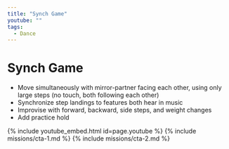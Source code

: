 ```yaml
---
title: "Synch Game"
youtube: ""
tags:
  - Dance
---
```


# Synch Game #

* Move simultaneously with mirror-partner facing each other, using only large steps (no touch, both following each other)
* Synchronize step landings to features both hear in music
* Improvise with forward, backward, side steps, and weight changes
* Add practice hold

{% include youtube_embed.html id=page.youtube %}
{% include missions/cta-1.md %}
{% include missions/cta-2.md %}
